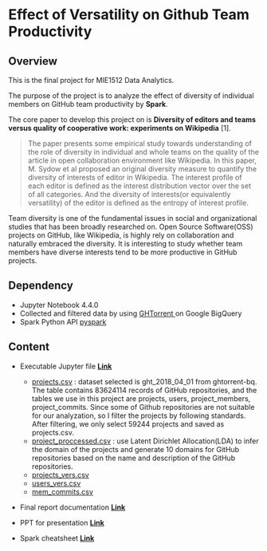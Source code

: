 # Effect of Versatility on Github Team Productivity

## Overview

This is the final project for MIE1512 Data Analytics.

The purpose of the project is to analyze the effect of diversity of individual members on GitHub team productivity by **Spark**.

The core paper to develop this project on is **Diversity of editors and teams versus quality of cooperative work: experiments on Wikipedia** [1].

> The paper presents some empirical study towards understanding of the role of diversity in individual and whole teams on the quality of the article in open collaboration environment like Wikipedia. In this paper, M. Sydow et al proposed an original diversity measure to quantify the diversity of interests of editor in Wikipedia. The interest profile of each editor is defined as the interest distribution vector over the set of all categories. And the diversity of interests(or equivalently versatility) of the editor is defined as the entropy of interest profile.

Team diversity is one of the fundamental issues in social and organizational studies that has been broadly researched on. Open Source Software(OSS) projects on GitHub, like Wikipedia, is highly rely on collaboration and naturally embraced the diversity. It is interesting to study whether team members have diverse interests tend to be more productive in GitHub projects.



## Dependency

- Jupyter Notebook 4.4.0
- Collected and filtered data by using [GHTorrent ](http://ghtorrent.org/)on Google BigQuery
- Spark Python API [pyspark](<https://spark.apache.org/docs/latest/api/python/index.html>) 



## Content

- Executable Jupyter file [**Link**](<https://github.com/yiiifan/MIE1512-Data-Analytics/blob/master/Final%20Project/ZHANG_YFIAN_VERSATILITY%20ON%20PRODUCTIVITY.ipynb>)
  - [projects.csv](<https://github.com/yiiifan/MIE1512-Data-Analytics/blob/master/Final%20Project/projects.csv>) :  dataset selected is ght_2018_04_01 from ghtorrent-bq. The table contains 83624114 records of GitHub repositories, and the tables we use in this project are projects, users, project_members, project_commits. Since some of Github repositories are not suitable for our analyzation, so I filter the projects by following standards. After filtering, we only select 59244 projects and saved as projects.csv.
  - [project_proccessed.csv](<https://github.com/yiiifan/MIE1512-Data-Analytics/blob/master/Final%20Project/project_processed.csv>) : use Latent Dirichlet Allocation(LDA) to infer the domain of the projects and generate 10 domains for GitHub repositories based on the name and description of the GitHub repositories.
  - [projects_vers.csv](<https://github.com/yiiifan/MIE1512-Data-Analytics/blob/master/Final%20Project/project_vers.csv>)
  - [users_vers.csv](<https://github.com/yiiifan/MIE1512-Data-Analytics/blob/master/Final%20Project/users_vers.csv>)
  - [mem_commits.csv](<https://github.com/yiiifan/MIE1512-Data-Analytics/blob/master/Final%20Project/mem_commits.csv>)
- Final report documentation [**Link**](<https://github.com/yiiifan/MIE1512-Data-Analytics/blob/master/Final%20Project/MIE1512%20Data%20Analytics%20Project%20Submission%20Guidelines-1.pdf>)
- PPT for presentation [**Link**]()

- Spark cheatsheet [**Link**](<https://github.com/yiiifan/MIE1512-Data-Analytics/blob/master/Cheatsheet.md>)

